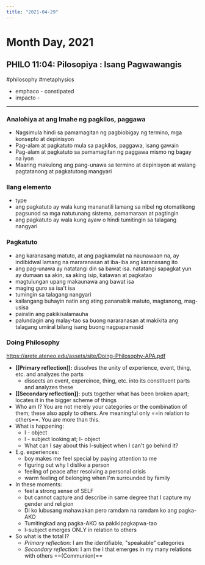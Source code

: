 ```yaml
---
title: "2021-04-29"
---
```


# Month Day, 2021
## PHILO 11:04: Pilosopiya : Isang Pagwawangis
#philosophy #metaphysics 
- emphaco - constipated
- impacto -

----

### Analohiya at ang Imahe ng pagkilos, paggawa
- Nagsimula hindi sa pamamagitan ng pagbiobigay ng termino, mga konsepto at depinisyon
- Pag-alam at pagkatuto mula sa pagkilos, paggawa, isang gawain
- Pag-alam at pagkatuto sa pamamagitan ng paggawa mismo ng bagay na iyon
- Maaring makulong ang pang-unawa sa termino at depinisyon at walang pagtatanong at pagkatutong mangyari

### Ilang elemento
- type
- ang pagkatuto ay wala kung mananatili lamang sa nibel ng otomatikong pagsunod sa mga natutunang sistema, pamamaraan at pagtingin
- ang pagkatuto ay wala kung ayaw o hindi tumitingin sa talagang nangyari

### Pagkatuto
- ang karanasang matuto, at ang pagkamulat na naunawaan na, ay indibidwal lamang na mararanasan at iba-iba ang karanasang ito
- ang pag-unawa ay natatangi din sa bawat isa. natatangi sapagkat yun ay dumaan sa akin, sa aking isip, katawan at pagkatao
- magtulungan upang makaunawa ang bawat isa
- maging guro sa isa't isa
- tumingin sa talagang nangyari
- kailangang buhayin natin ang ating pananabik matuto, magtanong, mag-usisa
- pairalin ang pakikisalamauha
- palundagin ang malay-tao sa buong nararanasan at makikita ang talagang umiiral bilang isang buong nagpapamasid

### Doing Philosophy
https://arete.ateneo.edu/assets/site/Doing-Philosophy-APA.pdf
- **[[Primary reflection]]:** dissolves the unity of experience, event, thing, etc. and analyzes the parts
	- dissects an event, expereince, thing, etc. into its constituent parts and analyzes these
- **[[Secondary reflection]]:** puts together what has been broken apart; locates it in the bigger scheme of things
- Who am I? You are not merely your categories or the combination of them; these also apply to others. Are meaningful only ==in relation to others==. You are more than this.
- What is happening:
	- I - object
	- I - subject looking at; I- object
	- What can I say about this I-subject when I can't go behind it?
- E.g. experiences:
	- boy makes me feel special by paying attention to me
	- figuring out why I dislike a person
	- feeling of peace after resolving a personal crisis
	- warm feeling of belonging when I'm surrounded by family
- In these moments: 
	- feel a strong sense of SELF
	- but cannot capture and describe in same degree that I capture my gender and religion
	- Di ko lubusang mahawakan pero ramdam na ramdam ko ang pagka-AKO
	- Tumitingkad ang pagka-AKO sa pakikipagkapwa-tao
	- I-subject emerges ONLY in relation to others
- So what is the total I?
	- *Primary reflection:* I am the identifiable, "speakable" categories
	- *Secondary reflection:* I am the I that emerges in my many relations with others ==(Communion)==